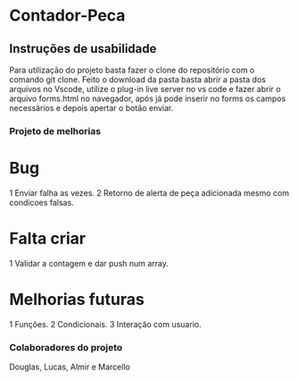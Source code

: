 # Contador-Peca

## Instruções de usabilidade

Para utilização do projeto basta fazer o clone do repositório
com o comando git clone.
Feito o download da pasta basta abrir a pasta dos arquivos no Vscode,
utilize o plug-in live server no vs code e fazer  abrir o arquivo forms.html no navegador,
após já pode inserir no forms os campos necessários e depois apertar o botão enviar.

### Projeto de melhorias
# Bug
1 Enviar falha as vezes.
2 Retorno de alerta de peça adicionada mesmo com condicoes falsas.

# Falta criar
1 Validar a contagem e dar push num array.

# Melhorias futuras
1 Funções. 
2 Condicionais.
3 Interação com usuario.


### Colaboradores do projeto
Douglas, Lucas, Almir e Marcello